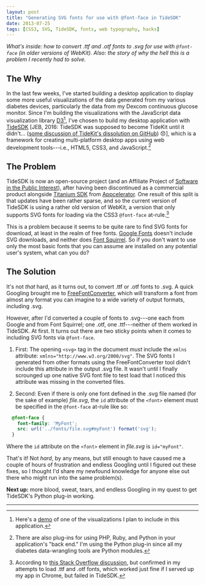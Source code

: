 ```yaml
---
layout: post
title: "Generating SVG fonts for use with @font-face in TideSDK"
date: 2013-07-25
tags: [CSS3, SVG, TideSDK, fonts, web typography, hacks]
---
```


*What's inside: how to convert .ttf and .otf fonts to .svg for use with `@font-face` (in older versions of WebKit). Also: the story of why the hell this is a problem I recently had to solve.*

## The Why

In the last few weeks, I've started building a desktop application to display some more useful visualizations of the data generated from my various diabetes devices, particularly the data from my Dexcom continuous glucose monitor. Since I'm building the visualizations with the JavaScript data visualization library [D3](http://d3js.org/ 'D3.js: Data-Driven Documents')[^Demo], I've chosen to build my desktop application with [TideSDK](http://www.tidesdk.org/ 'TideSDK') <span class="aside">[JEB, 2016: TideSDK was supposed to become TideKit until it didn't... ([some discussion of TideKit's dissolution on GitHub](https://github.com/reduxframework/redux-news/issues/59 'GitHub: TideKit discussion')) 😞]</span>, which is a framework for creating multi-platform desktop apps using web development tools---i.e., HTML5, CSS3, and JavaScript.[^Python]

## The Problem

TideSDK is now an open-source project (and an Affiliate Project of [Software in the Public Interest](http://www.spi-inc.org/ 'Software in the Public Interest (SPI) Inc.')), after having been discontinued as a commercial product alongside [Titanium SDK](http://www.appcelerator.com/platform/titanium-sdk/ 'Titanium SDK') from [Appcelerator](http://www.appcelerator.com/ 'Appcelerator Inc.'). One result of this split is that updates have been rather sparse, and so the current version of TideSDK is using a rather old version of WebKit, a version that only supports SVG fonts for loading via the CSS3 `@font-face` at-rule.[^source]

This is a problem because it seems to be quite rare to find SVG fonts for download, at least in the realm of free fonts. [Google Fonts](http://www.google.com/fonts/ 'Google Fonts') doesn't include SVG downloads, and neither does [Font Squirrel](http://www.fontsquirrel.com/ 'Font Squirrel'). So if you don't want to use only the most basic fonts that you can assume are installed on any potential user's system, what can you do?

## The Solution

It's not *that* hard, as it turns out, to convert .ttf or .otf fonts to .svg. A quick Googling brought me to [FreeFontConverter](http://www.freefontconverter.com/ 'FreeFontConverter'), which will transform a font from almost any format you can imagine to a wide variety of output formats, including .svg.

However, after I'd converted a couple of fonts to .svg---one each from Google and from Font Squirrel; one .otf, one .ttf---neither of them worked in TideSDK. At first. It turns out there are two sticky points when it comes to including SVG fonts via `@font-face`.

1. First: The opening `<svg>` tag in the document *must* include the `xmlns` attribute: `xmlns="http://www.w3.org/2000/svg"`. The SVG fonts I generated from other formats using the FreeFontConverter tool didn't include this attribute in the output .svg file. It wasn't until I finally scrounged up one native SVG font file to test load that I noticed this attribute was missing in the converted files.

2. Second: Even if there is only one font defined in the .svg file named (for the sake of example) *file.svg*, the `id` attribute of the `<font>` element must be specified in the `@font-face` at-rule like so:

```css
  @font-face {
    font-family: 'MyFont';
    src: url('../fonts/file.svg#myFont') format('svg');
  }
```

Where the `id` attribute on the `<font>` element in *file.svg* is `id="myFont"`.

That's it! Not *hard*, by any means, but still enough to have caused me a couple of hours of frustration and endless Googling until I figured out these fixes, so I thought I'd share my newfound knowledge for anyone else out there who might run into the same problem(s).

**Next up:** more blood, sweat, tears, and endless Googling in my quest to get TideSDK's Python plug-in working.

* * * * *

[^Demo]: Here's a [demo](http://janabeck.com/iPancreas-archive/examples/html/dexcom-week-by-week.html 'D3 Demo: Dexcom Data Week-by-Week') of one of the visualizations I plan to include in this application.

[^Python]: There are also plug-ins for using PHP, Ruby, and Python in your application's "back end." I'm using the Python plug-in since all my diabetes data-wrangling tools are Python modules.

[^source]: According to [this Stack Overflow discussion](http://stackoverflow.com/questions/14404352/google-webfonts-with-tidesdk 'Google Webfonts with TideSDK'), but confirmed in my attempts to load .ttf and .otf fonts, which worked just fine if I served up my app in Chrome, but failed in TideSDK.